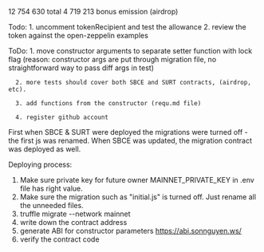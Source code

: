 12 754 630 total
4 719 213 bonus emission (airdrop)

Todo: 
		1. uncomment tokenRecipient and test the allowance
		2. review the token against the open-zeppelin examples

ToDo: 1. move constructor arguments to separate setter function with lock flag
      (reason: constructor args are put through migration file, no straightforward way to pass diff args in test)

	  2. more tests should cover both SBCE and SURT contracts, (airdrop, etc).

	  3. add functions from the constructor (requ.md file)

	  4. register github account

First when SBCE & SURT were deployed the migrations were turned off - the first js was renamed.
When SBCE was updated, the migration contract was deployed as well.

Deploying process:

1. Make sure private key for future owner MAINNET_PRIVATE_KEY in .env file has right value.
2. Make sure the migration such as "initial.js" is turned off. Just rename all the unneeded files.
3. truffle migrate --network mainnet
4. write down the contract address
5. generate ABI for constructor parameters https://abi.sonnguyen.ws/
6. verify the contract code



